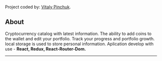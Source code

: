 Project coded by:  [Vitaly Pinchuk](https://www.linkedin.com/in/vitaly-pinchuk-845182200/).  


## About  
Сryptocurrency catalog with latest information. The ability to add coins to the wallet and edit your portfolio. Track your progress and portfolio growth. 
local storage is used to store personal information.
Aplication develop with use -  **React, Redux, React-Router-Dom.**
***